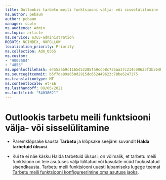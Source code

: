 ```yaml
---
title: Outlookis tarbetu meili funktsiooni välja- või sisselülitamine
ms.author: pebaum
author: pebaum
manager: scotv
ms.audience: Admin
ms.topic: article
ms.service: o365-administration
ROBOTS: NOINDEX, NOFOLLOW
localization_priority: Priority
ms.collection: Adm_O365
ms.custom:
- "9002504"
- "4853"
ms.openlocfilehash: e455aab9c1165d53285fa9ccb8c735aa37c214c00633f3b5640a2583dee53226
ms.sourcegitcommit: b5f7da89a650d2915dc652449623c78be6247175
ms.translationtype: MT
ms.contentlocale: et-EE
ms.lasthandoff: 08/05/2021
ms.locfileid: "54038621"
---
```

# <a name="turn-off-or-on-clutter-in-outlook"></a>Outlookis tarbetu meili funktsiooni välja- või sisselülitamine

- Paremklõpsake kausta **Tarbetu** ja klõpsake seejärel suvandit **Halda tarbetuid üksusi**. 

- Kui te ei näe käsku Halda tarbetuid üksusi, on võimalik, et tarbetu meili funktsioon on teie asutuses välja lülitatud või kasutate nüüd fookustatud sisendkausta. Tarbetu meili funktsiooni uuesti lubamiseks lugege teemat [Tarbetu meili funktsiooni konfigureerimine oma asutuse jaoks](https://support.office.com/article/832276bd-d024-47b6-a80a-a6b884907a5b?wt.mc_id=SCL_a9c72a77-1bc4-40e6-ba6d-103c1d1aba4c_AdmHlp).
